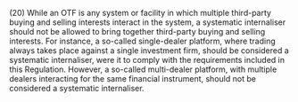 (20) While an OTF is any system or facility in which multiple third-party buying and selling interests interact in the system, a systematic internaliser should not be allowed to bring together third-party buying and selling interests. For instance, a so-called single-dealer platform, where trading always takes place against a single investment firm, should be considered a systematic internaliser, were it to comply with the requirements included in this Regulation. However, a so-called multi-dealer platform, with multiple dealers interacting for the same financial instrument, should not be considered a systematic internaliser.